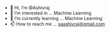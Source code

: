 - 👋 Hi, I’m @Ashivraj
- 👀 I’m interested in ... Machine Learning 
- 🌱 I’m currently learning ... Machine Learning
- 📫 How to reach me ... saashivraj@gmail.com

<!---
Aashivraj/Aashivraj is a ✨ special ✨ repository because its `README.md` (this file) appears on your GitHub profile.
You can click the Preview link to take a look at your changes.
--->
